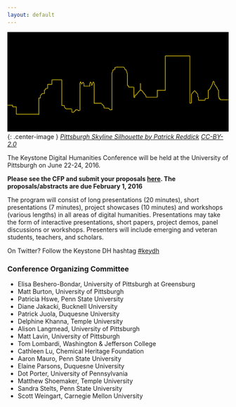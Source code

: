 ```yaml
---
layout: default
---
```



![Pittsburgh](images/pittsburgh.jpg){: .center-image }
*[Pittsburgh Skyline Silhouette by Patrick Reddick](https://flic.kr/p/b3G3NR) [CC-BY-2.0](https://creativecommons.org/licenses/by/2.0/)*

The Keystone Digital Humanities Conference will be held at the University of Pittsburgh on June 22-24, 2016.

**Please see the CFP and submit your proposals [here](http://keystonedh.github.io/2016/cfp/). The proposals/abstracts are due February 1, 2016**

The program will consist of long presentations (20 minutes), short presentations (7 minutes), project showcases (10 minutes) and workshops (various lengths) in all areas of digital humanities. Presentations may take the form of interactive presentations, short papers, project demos, panel discussions or workshops. Presenters will include emerging and veteran students, teachers, and scholars.

On Twitter? Follow the Keystone DH hashtag [#keydh](https://twitter.com/search?f=tweets&vertical=default&q=%23keydh&src=typd)

### Conference Organizing Committee

- Elisa Beshero-Bondar, University of Pittsburgh at Greensburg
- Matt Burton, University of Pittsburgh
- Patricia Hswe, Penn State University
- Diane Jakacki, Bucknell University
- Patrick Juola, Duquesne University
- Delphine Khanna, Temple University
- Alison Langmead, University of Pittsburgh
- Matt Lavin, University of Pittsburgh
- Tom Lombardi, Washington & Jefferson College
- Cathleen Lu, Chemical Heritage Foundation
- Aaron Mauro, Penn State University
- Elaine Parsons, Duquesne University
- Dot Porter, University of Pennsylvania
- Matthew Shoemaker, Temple University
- Sandra Stelts, Penn State University
- Scott Weingart, Carnegie Mellon University
